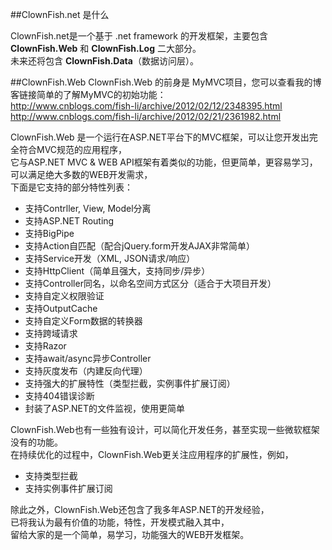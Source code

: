 ﻿
##ClownFish.net 是什么

ClownFish.net是一个基于 .net framework 的开发框架，主要包含 **ClownFish.Web** 和 **ClownFish.Log** 二大部分。  
未来还将包含 **ClownFish.Data**（数据访问层）。


##ClownFish.Web
ClownFish.Web 的前身是 MyMVC项目，您可以查看我的博客链接简单的了解MyMVC的初始功能：  
<http://www.cnblogs.com/fish-li/archive/2012/02/12/2348395.html>  
<http://www.cnblogs.com/fish-li/archive/2012/02/21/2361982.html>


ClownFish.Web 是一个运行在ASP.NET平台下的MVC框架，可以让您开发出完全符合MVC规范的应用程序，  
它与ASP.NET MVC & WEB API框架有着类似的功能，但更简单，更容易学习，可以满足绝大多数的WEB开发需求，  
下面是它支持的部分特性列表： 

 - 支持Contrller, View, Model分离
 - 支持ASP.NET Routing
 - 支持BigPipe
 - 支持Action自匹配（配合jQuery.form开发AJAX非常简单）
 - 支持Service开发（XML, JSON请求/响应）
 - 支持HttpClient（简单且强大，支持同步/异步）
 - 支持Controller同名，以命名空间方式区分（适合于大项目开发）
 - 支持自定义权限验证
 - 支持OutputCache
 - 支持自定义Form数据的转换器
 - 支持跨域请求
 - 支持Razor
 - 支持await/async异步Controller
 - 支持灰度发布（内建反向代理）
 - 支持强大的扩展特性（类型拦截，实例事件扩展订阅）
 - 支持404错误诊断
 - 封装了ASP.NET的文件监视，使用更简单


ClownFish.Web也有一些独有设计，可以简化开发任务，甚至实现一些微软框架没有的功能。  
在持续优化的过程中，ClownFish.Web更关注应用程序的扩展性，例如，  

 - 支持类型拦截
 - 支持实例事件扩展订阅


除此之外，ClownFish.Web还包含了我多年ASP.NET的开发经验，  
已将我认为最有价值的功能，特性，开发模式融入其中，  
留给大家的是一个简单，易学习，功能强大的WEB开发框架。


